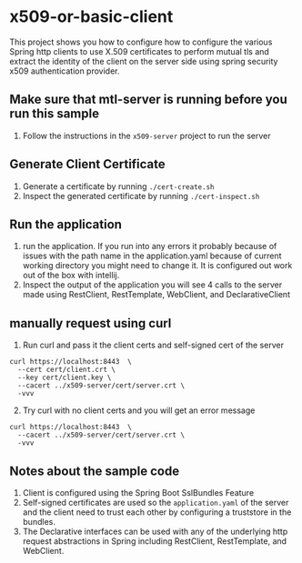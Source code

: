 # x509-or-basic-client

This project shows you how to configure how to configure the various Spring
http clients to use X.509 certificates to perform mutual tls and extract 
the identity of the client on the server side using spring security x509 
authentication provider.

## Make sure that mtl-server is running before you run this sample

1. Follow the instructions in the `x509-server` project to run the server

## Generate Client Certificate

1. Generate a certificate by running `./cert-create.sh`
2. Inspect the generated certificate by running `./cert-inspect.sh`

## Run the application

1. run the application. If you run into any errors it probably because of issues
   with the path name in the application.yaml because of current working
   directory you might need to change it. It is configured out work out of the
   box with intellij.
2. Inspect the output of the application you will see 4 calls to the server made
   using RestClient, RestTemplate, WebClient, and DeclarativeClient

## manually request using curl

1. Run curl and pass it the client certs and self-signed cert of the server

```shell
curl https://localhost:8443  \
  --cert cert/client.crt \
  --key cert/client.key \
  --cacert ../x509-server/cert/server.crt \
  -vvv
```

2. Try curl with no client certs and you will get an error message

```shell
curl https://localhost:8443  \
  --cacert ../x509-server/cert/server.crt \
  -vvv
```

## Notes about the sample code

1. Client is configured using the Spring Boot SslBundles Feature
2. Self-signed certificates are used so the `application.yaml` of the server
   and the client need to trust each other by configuring a truststore in the
   bundles.
3. The Declarative interfaces can be used with any of the underlying http request
   abstractions in Spring including RestClient, RestTemplate, and WebClient.




